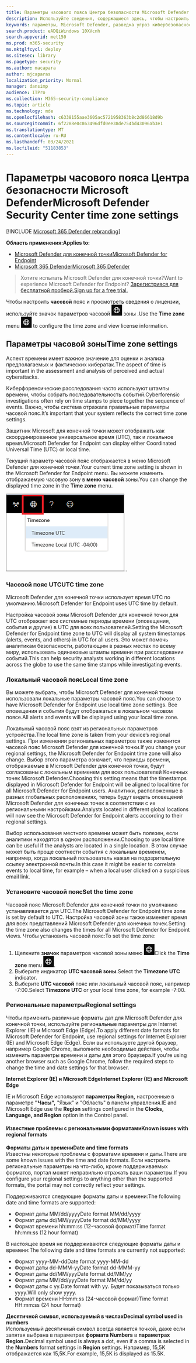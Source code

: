 ```yaml
---
title: Параметры часового пояса Центра безопасности Microsoft Defender
description: Используйте сведения, содержащиеся здесь, чтобы настроить параметры часового пояса Microsoft Defender Security Center и просмотреть сведения о лицензии.
keywords: параметры, Microsoft Defender, разведка угроз кибербезопасности, расширенные средства защиты от угроз, часовой пояс, utc, местное время, лицензия
search.product: eADQiWindows 10XVcnh
search.appverid: met150
ms.prod: m365-security
ms.mktglfcycl: deploy
ms.sitesec: library
ms.pagetype: security
ms.author: macapara
author: mjcaparas
localization_priority: Normal
manager: dansimp
audience: ITPro
ms.collection: M365-security-compliance
ms.topic: article
ms.technology: mde
ms.openlocfilehash: c6338155aae3605ac5721958363b8c2d86618d9b
ms.sourcegitcommit: 6f2288e0c863496dfd0ee38de754bd43096ab3e1
ms.translationtype: MT
ms.contentlocale: ru-RU
ms.lasthandoff: 03/24/2021
ms.locfileid: "51183853"
---
```

# <a name="microsoft-defender-security-center-time-zone-settings"></a><span data-ttu-id="ec847-104">Параметры часового пояса Центра безопасности Microsoft Defender</span><span class="sxs-lookup"><span data-stu-id="ec847-104">Microsoft Defender Security Center time zone settings</span></span>

[!INCLUDE [Microsoft 365 Defender rebranding](../../includes/microsoft-defender.md)]

<span data-ttu-id="ec847-105">**Область применения:**</span><span class="sxs-lookup"><span data-stu-id="ec847-105">**Applies to:**</span></span>
- [<span data-ttu-id="ec847-106">Microsoft Defender для конечной точки</span><span class="sxs-lookup"><span data-stu-id="ec847-106">Microsoft Defender for Endpoint</span></span>](https://go.microsoft.com/fwlink/p/?linkid=2154037)
- [<span data-ttu-id="ec847-107">Microsoft 365 Defender</span><span class="sxs-lookup"><span data-stu-id="ec847-107">Microsoft 365 Defender</span></span>](https://go.microsoft.com/fwlink/?linkid=2118804)




><span data-ttu-id="ec847-108">Хотите испытать Microsoft Defender для конечной точки?</span><span class="sxs-lookup"><span data-stu-id="ec847-108">Want to experience Microsoft Defender for Endpoint?</span></span> [<span data-ttu-id="ec847-109">Зарегистрився для бесплатной пробной.</span><span class="sxs-lookup"><span data-stu-id="ec847-109">Sign up for a free trial.</span></span>](https://www.microsoft.com/microsoft-365/windows/microsoft-defender-atp?ocid=docs-wdatp-settings-abovefoldlink)

<span data-ttu-id="ec847-110">Чтобы настроить **часовой** пояс и просмотреть сведения о лицензии, используйте значок параметров часовой ![ ](images/atp-time-zone.png) зоны .</span><span class="sxs-lookup"><span data-stu-id="ec847-110">Use the **Time zone** menu ![Time zone settings icon1](images/atp-time-zone.png) to configure the time zone and view license information.</span></span>

## <a name="time-zone-settings"></a><span data-ttu-id="ec847-111">Параметры часовой зоны</span><span class="sxs-lookup"><span data-stu-id="ec847-111">Time zone settings</span></span>
<span data-ttu-id="ec847-112">Аспект времени имеет важное значение для оценки и анализа предполагаемых и фактических кибератак.</span><span class="sxs-lookup"><span data-stu-id="ec847-112">The aspect of time is important in the assessment and analysis of perceived and actual cyberattacks.</span></span>

<span data-ttu-id="ec847-113">Киберфоренсические расследования часто используют штампы времени, чтобы собрать последовательность событий.</span><span class="sxs-lookup"><span data-stu-id="ec847-113">Cyberforensic investigations often rely on time stamps to piece together the sequence of events.</span></span> <span data-ttu-id="ec847-114">Важно, чтобы система отражала правильные параметры часовой пояс.</span><span class="sxs-lookup"><span data-stu-id="ec847-114">It’s important that your system reflects the correct time zone settings.</span></span>

<span data-ttu-id="ec847-115">Защитник Microsoft для конечной точки может отображать как скоординированное универсальное время (UTC), так и локальное время.</span><span class="sxs-lookup"><span data-stu-id="ec847-115">Microsoft Defender for Endpoint can display either Coordinated Universal Time (UTC) or local time.</span></span>

<span data-ttu-id="ec847-116">Текущий параметр часовой пояс отображается в меню Microsoft Defender для конечной точки.</span><span class="sxs-lookup"><span data-stu-id="ec847-116">Your current time zone setting is shown in the Microsoft Defender for Endpoint menu.</span></span> <span data-ttu-id="ec847-117">Вы можете изменить отображаемую часовую зону в **меню часовой** зоны.</span><span class="sxs-lookup"><span data-stu-id="ec847-117">You can change the displayed time zone in the **Time zone** menu.</span></span>

![Значок параметров часовой зоны2](images/atp-time-zone-menu.png)<span data-ttu-id="ec847-119">.</span><span class="sxs-lookup"><span data-stu-id="ec847-119">.</span></span>

### <a name="utc-time-zone"></a><span data-ttu-id="ec847-120">Часовой пояс UTC</span><span class="sxs-lookup"><span data-stu-id="ec847-120">UTC time zone</span></span>
<span data-ttu-id="ec847-121">Microsoft Defender для конечной точки использует время UTC по умолчанию.</span><span class="sxs-lookup"><span data-stu-id="ec847-121">Microsoft Defender for Endpoint uses UTC time by default.</span></span>

<span data-ttu-id="ec847-122">Настройка часовой зоны Microsoft Defender для конечной точки для UTC отображает все системные периоды времени (оповещения, события и другие) в UTC для всех пользователей.</span><span class="sxs-lookup"><span data-stu-id="ec847-122">Setting the Microsoft Defender for Endpoint time zone to UTC will display all system timestamps (alerts, events, and others) in UTC for all users.</span></span> <span data-ttu-id="ec847-123">Это может помочь аналитикам безопасности, работающим в разных местах по всему миру, использовать одинаковые штампы времени при расследовании событий.</span><span class="sxs-lookup"><span data-stu-id="ec847-123">This can help security analysts working in different locations across the globe to use the same time stamps while investigating events.</span></span>

### <a name="local-time-zone"></a><span data-ttu-id="ec847-124">Локальный часовой пояс</span><span class="sxs-lookup"><span data-stu-id="ec847-124">Local time zone</span></span>
<span data-ttu-id="ec847-125">Вы можете выбрать, чтобы Microsoft Defender для конечной точки использовали локальные параметры часовой пояс.</span><span class="sxs-lookup"><span data-stu-id="ec847-125">You can choose to have Microsoft Defender for Endpoint use local time zone settings.</span></span> <span data-ttu-id="ec847-126">Все оповещения и события будут отображаться в локальном часовом поясе.</span><span class="sxs-lookup"><span data-stu-id="ec847-126">All alerts and events will be displayed using your local time zone.</span></span>

<span data-ttu-id="ec847-127">Локальный часовой пояс взят из региональных параметров устройства.</span><span class="sxs-lookup"><span data-stu-id="ec847-127">The local time zone is taken from your device’s regional settings.</span></span> <span data-ttu-id="ec847-128">При изменении региональных параметров также изменится часовой пояс Microsoft Defender для конечной точки.</span><span class="sxs-lookup"><span data-stu-id="ec847-128">If you change your regional settings, the Microsoft Defender for Endpoint time zone will also change.</span></span> <span data-ttu-id="ec847-129">Выбор этого параметра означает, что периоды времени, отображаемые в Microsoft Defender для конечной точки, будут согласованы с локальным временем для всех пользователей Конечных точек Microsoft Defender.</span><span class="sxs-lookup"><span data-stu-id="ec847-129">Choosing this setting means that the timestamps displayed in Microsoft Defender for Endpoint will be aligned to local time for all Microsoft Defender for Endpoint users.</span></span> <span data-ttu-id="ec847-130">Аналитики, расположенные в разных глобальных расположениях, теперь будут видеть оповещений Microsoft Defender для конечных точек в соответствии с их региональными настройками.</span><span class="sxs-lookup"><span data-stu-id="ec847-130">Analysts located in different global locations will now see the Microsoft Defender for Endpoint alerts according to their regional settings.</span></span>

<span data-ttu-id="ec847-131">Выбор использования местного времени может быть полезен, если аналитики находятся в одном расположении.</span><span class="sxs-lookup"><span data-stu-id="ec847-131">Choosing to use local time can be useful if the analysts are located in a single location.</span></span> <span data-ttu-id="ec847-132">В этом случае может быть проще соотнести события с локальным временем, например, когда локальный пользователь нажал на подозрительную ссылку электронной почты.</span><span class="sxs-lookup"><span data-stu-id="ec847-132">In this case it might be easier to correlate events to local time, for example – when a local user clicked on a suspicious email link.</span></span>

### <a name="set-the-time-zone"></a><span data-ttu-id="ec847-133">Установите часовой пояс</span><span class="sxs-lookup"><span data-stu-id="ec847-133">Set the time zone</span></span>
<span data-ttu-id="ec847-134">Часовой пояс Microsoft Defender для конечной точки по умолчанию устанавливается для UTC.</span><span class="sxs-lookup"><span data-stu-id="ec847-134">The Microsoft Defender for Endpoint time zone is set by default to UTC.</span></span>
<span data-ttu-id="ec847-135">Настройка часовой зоны также изменяет время для всех представлений Microsoft Defender для конечных точек.</span><span class="sxs-lookup"><span data-stu-id="ec847-135">Setting the time zone also changes the times for all Microsoft Defender for Endpoint views.</span></span>
<span data-ttu-id="ec847-136">Чтобы установить часовой пояс:</span><span class="sxs-lookup"><span data-stu-id="ec847-136">To set the time zone:</span></span>

1. <span data-ttu-id="ec847-137">Щелкните **значок** параметров часовой зоны меню ![ Часовой зоны3. ](images/atp-time-zone.png)</span><span class="sxs-lookup"><span data-stu-id="ec847-137">Click the **Time zone** menu ![Time zone settings icon3](images/atp-time-zone.png).</span></span>
2. <span data-ttu-id="ec847-138">Выберите индикатор **UTC часовой зоны.**</span><span class="sxs-lookup"><span data-stu-id="ec847-138">Select the **Timezone UTC** indicator.</span></span>
3. <span data-ttu-id="ec847-139">Выберите **UTC часовой** пояс или локальный часовой пояс, например -7:00.</span><span class="sxs-lookup"><span data-stu-id="ec847-139">Select **Timezone UTC** or your local time zone, for example -7:00.</span></span>

### <a name="regional-settings"></a><span data-ttu-id="ec847-140">Региональные параметры</span><span class="sxs-lookup"><span data-stu-id="ec847-140">Regional settings</span></span>
<span data-ttu-id="ec847-141">Чтобы применить различные форматы дат для Microsoft Defender для конечной точки, используйте региональные параметры для Internet Explorer (IE) и Microsoft Edge (Edge).</span><span class="sxs-lookup"><span data-stu-id="ec847-141">To apply different date formats for Microsoft Defender for Endpoint, use regional settings for Internet Explorer (IE) and Microsoft Edge (Edge).</span></span> <span data-ttu-id="ec847-142">Если вы используете другой браузер, например Google Chrome, выполните необходимые действия, чтобы изменить параметры времени и даты для этого браузера.</span><span class="sxs-lookup"><span data-stu-id="ec847-142">If you're using another browser such as Google Chrome, follow the required steps to change the time and date settings for that browser.</span></span> 


<span data-ttu-id="ec847-143">**Internet Explorer (IE) и Microsoft Edge**</span><span class="sxs-lookup"><span data-stu-id="ec847-143">**Internet Explorer (IE) and Microsoft Edge**</span></span>

<span data-ttu-id="ec847-144">IE и Microsoft Edge используют **параметры Region,** настроенные в параметре **"Часы",** "Язык" и "Область" в панели управления.</span><span class="sxs-lookup"><span data-stu-id="ec847-144">IE and Microsoft Edge use the **Region** settings configured in the **Clocks, Language, and Region** option in the Control panel.</span></span> 


#### <a name="known-issues-with-regional-formats"></a><span data-ttu-id="ec847-145">Известные проблемы с региональными форматами</span><span class="sxs-lookup"><span data-stu-id="ec847-145">Known issues with regional formats</span></span>

<span data-ttu-id="ec847-146">**Форматы даты и времени**</span><span class="sxs-lookup"><span data-stu-id="ec847-146">**Date and time formats**</span></span><br>
<span data-ttu-id="ec847-147">Известны некоторые проблемы с форматами времени и даты.</span><span class="sxs-lookup"><span data-stu-id="ec847-147">There are some known issues with the time and date formats.</span></span> <span data-ttu-id="ec847-148">Если настроить региональные параметры на что-либо, кроме поддерживаемых форматов, портал может неправильно отражать ваши параметры.</span><span class="sxs-lookup"><span data-stu-id="ec847-148">If you configure your regional settings to anything other than the supported formats, the portal may not correctly reflect your settings.</span></span>

<span data-ttu-id="ec847-149">Поддерживаются следующие форматы даты и времени:</span><span class="sxs-lookup"><span data-stu-id="ec847-149">The following date and time formats are supported:</span></span>
- <span data-ttu-id="ec847-150">Формат даты MM/dd/yyyy</span><span class="sxs-lookup"><span data-stu-id="ec847-150">Date format MM/dd/yyyy</span></span>
- <span data-ttu-id="ec847-151">Формат даты dd/MM/yyyy</span><span class="sxs-lookup"><span data-stu-id="ec847-151">Date format dd/MM/yyyy</span></span>
- <span data-ttu-id="ec847-152">Формат времени hh:mm:ss (12-часовой формат)</span><span class="sxs-lookup"><span data-stu-id="ec847-152">Time format hh:mm:ss (12 hour format)</span></span>

<span data-ttu-id="ec847-153">В настоящее время не поддерживаются следующие форматы даты и времени:</span><span class="sxs-lookup"><span data-stu-id="ec847-153">The following date and time formats are currently not supported:</span></span>
- <span data-ttu-id="ec847-154">Формат yyyy-MM-dd</span><span class="sxs-lookup"><span data-stu-id="ec847-154">Date format yyyy-MM-dd</span></span>
- <span data-ttu-id="ec847-155">Формат даты dd-MMM-yy</span><span class="sxs-lookup"><span data-stu-id="ec847-155">Date format dd-MMM-yy</span></span>
- <span data-ttu-id="ec847-156">Формат даты dd/MM/yyy</span><span class="sxs-lookup"><span data-stu-id="ec847-156">Date format dd/MM/yy</span></span>
- <span data-ttu-id="ec847-157">Формат даты MM/dd/yyy</span><span class="sxs-lookup"><span data-stu-id="ec847-157">Date format MM/dd/yy</span></span>
- <span data-ttu-id="ec847-158">Формат даты с yy.</span><span class="sxs-lookup"><span data-stu-id="ec847-158">Date format with yy.</span></span> <span data-ttu-id="ec847-159">Будет показываться только yyyy.</span><span class="sxs-lookup"><span data-stu-id="ec847-159">Will only show yyyy.</span></span>
- <span data-ttu-id="ec847-160">Формат времени HH:mm:ss (24-часовой формат)</span><span class="sxs-lookup"><span data-stu-id="ec847-160">Time format HH:mm:ss (24 hour format)</span></span>

<span data-ttu-id="ec847-161">**Десятичной символ, используемый в числах**</span><span class="sxs-lookup"><span data-stu-id="ec847-161">**Decimal symbol used in numbers**</span></span><br>
<span data-ttu-id="ec847-162">Используемый десятичный символ всегда является точкой, даже если запятая выбрана в параметрах **формата Numbers** в **параметрах Region.**</span><span class="sxs-lookup"><span data-stu-id="ec847-162">Decimal symbol used is always a dot, even if a comma is selected in  the **Numbers** format settings in **Region** settings.</span></span> <span data-ttu-id="ec847-163">Например, 15,5K отображается как 15,5K.</span><span class="sxs-lookup"><span data-stu-id="ec847-163">For example, 15,5K is displayed as 15.5K.</span></span>


